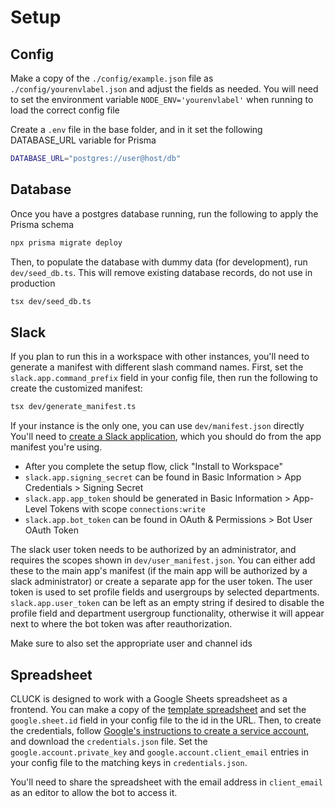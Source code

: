 # Setup

## Config

Make a copy of the `./config/example.json` file as `./config/yourenvlabel.json` and adjust the fields as needed. You will need to set the environment variable `NODE_ENV='yourenvlabel'` when running to load the correct config file

Create a `.env` file in the base folder, and in it set the following DATABASE_URL variable for Prisma

```bash
DATABASE_URL="postgres://user@host/db"
```

## Database

Once you have a postgres database running, run the following to apply the Prisma schema

```bash
npx prisma migrate deploy
```

Then, to populate the database with dummy data (for development), run `dev/seed_db.ts`. This will remove existing database records, do not use in production

```bash
tsx dev/seed_db.ts
```

## Slack

If you plan to run this in a workspace with other instances, you'll need to generate a manifest with different slash command names. First, set the `slack.app.command_prefix` field in your config file, then run the following to create the customized manifest:

```bash
tsx dev/generate_manifest.ts
```

If your instance is the only one, you can use `dev/manifest.json` directly
You'll need to [create a Slack application](https://api.slack.com/apps), which you should do from the app manifest you're using.

-   After you complete the setup flow, click "Install to Workspace"
-   `slack.app.signing_secret` can be found in Basic Information > App Credentials > Signing Secret
-   `slack.app.app_token` should be generated in Basic Information > App-Level Tokens with scope `connections:write`
-   `slack.app.bot_token` can be found in OAuth & Permissions > Bot User OAuth Token

The slack user token needs to be authorized by an administrator, and requires the scopes shown in `dev/user_manifest.json`. You can either add these to the main app's manifest (if the main app will be authorized by a slack administrator) or create a separate app for the user token. The user token is used to set profile fields and usergroups by selected departments.
`slack.app.user_token` can be left as an empty string if desired to disable the profile field and department usergroup functionality, otherwise it will appear next to where the bot token was after reauthorization.

Make sure to also set the appropriate user and channel ids

## Spreadsheet

CLUCK is designed to work with a Google Sheets spreadsheet as a frontend. You can make a copy of the [template spreadsheet](https://docs.google.com/spreadsheets/d/1p18eJW29CzLn-zZKBKm-OOM6BtR-oLlrZVfNJtNPl9A/copy) and set the `google.sheet.id` field in your config file to the id in the URL.
Then, to create the credentials, follow [Google's instructions to create a service account](https://developers.google.com/workspace/guides/create-credentials#service-account), and download the `credentials.json` file. Set the `google.account.private_key` and `google.account.client_email` entries in your config file to the matching keys in `credentials.json`.

You'll need to share the spreadsheet with the email address in `client_email` as an editor to allow the bot to access it.
